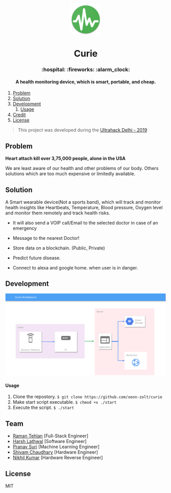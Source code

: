 <p align="center">
    <img src="./app/static/img/res/mipmap-xhdpi/ic_launcher.png" >
</p>

<h1 align="center">Curie</h1>
<h3 align="center">:hospital: :fireworks: :alarm_clock:</h3>
<h4 align="center">A health monitoring device, which is smart, portable, and cheap.</h4>

1. [Problem](#about)
2. [Solution](#usage)
3. [Development](#development)
    1. [Usage](#usage)
4. [Credit](#credit)
5. [License](#license)

> This project was developed during the [Ultrahack Delhi - 2019](https://ultrahack.org/hackdelhi2019/hack-delhi)

## Problem

**Heart attach kill over 3,75,000 people, alone in the USA**

We are least aware of our health and other problems of our body. Others solutions which are too much expensive or limitedly available.

## Solution

A Smart wearable device(Not a sports band), which will track and monitor health insights like Heartbeats, Temperature, Blood pressure, Oxygen level and monitor them remotely and track health risks.

- It will also send a VOIP call/Email to the selected doctor in case of an emergency

- Message to the nearest Doctor!

- Store data on a blockchain. (Public, Private)

- Predict future disease.

- Connect to alexa and google home. when user is in danger.

## Development

<p align="center">
    <img src="./app/static/img/architecture.png" >
</p>

#### Usage

1. Clone the repostory. `$ git clone https://github.com/xeon-zolt/curie`
2. Make start script executable. `$ chmod +x ./start`
3. Execute the script. `$ ./start`

## Team

- [Raman Tehlan](https://github.com/ramantehlan) [Full-Stack Engineer]
- [Harsh Lathwal](https://github.com/xeon-zolt) [Software Engineer]
- [Pranav Suri](https://github.com/pranavsuri) [Machine Learning Engineer]
- [Shivam Chaudhary](https://github.com/cvam0000) [Hardware Engineer]
- [Nikhil Kumar](https://github.com/nk521) [Hardware Reverse Engineer]

## License

MIT

